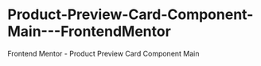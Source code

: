 # Product-Preview-Card-Component-Main---FrontendMentor
Frontend Mentor - Product Preview Card Component Main
